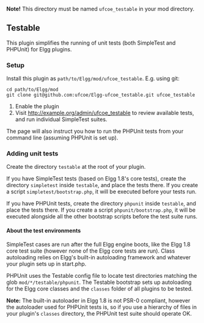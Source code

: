 **Note!** This directory must be named `ufcoe_testable` in your mod directory.

## Testable

This plugin simplifies the running of unit tests (both SimpleTest and PHPUnit) for Elgg plugins.

### Setup

Install this plugin as `path/to/Elgg/mod/ufcoe_testable`. E.g. using git:

    cd path/to/Elgg/mod
    git clone git@github.com:ufcoe/Elgg-ufcoe_testable.git ufcoe_testable

 1. Enable the plugin
 1. Visit http://example.org/admin/ufcoe_testable to review available tests, and run individual SimpleTest suites.

The page will also instruct you how to run the PHPUnit tests from your command line (assuming PHPUnit is set up).

### Adding unit tests

Create the directory `testable` at the root of your plugin.

If you have SimpleTest tests (based on Elgg 1.8's core tests), create the directory `simpletest` inside `testable`, and place the tests there. If you create a script `simpletest/bootstrap.php`, it will be executed before your tests run.

If you have PHPUnit tests, create the directory `phpunit` inside `testable`, and place the tests there. If you create a script `phpunit/bootstrap.php`, it will be executed alongside all the other bootstrap scripts before the test suite runs.

#### About the test environments

SimpleTest cases are run after the full Elgg engine boots, like the Elgg 1.8 core test suite (however none of the Elgg core tests are run). Class autoloading relies on Elgg's built-in autoloading framework and whatever your plugin sets up in start.php.

PHPUnit uses the Testable config file to locate test directories matching the glob `mod/*/testable/phpunit`. The Testable bootstrap sets up autoloading for the Elgg core classes and the `classes` folder of all plugins to be tested.

**Note:** The built-in autoloader in Elgg 1.8 is not PSR-0 compliant, however the autoloader used for PHPUnit tests is, so if you use a hierarchy of files in your plugin's `classes` directory, the PHPUnit test suite should operate OK.
